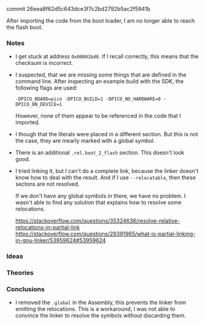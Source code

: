 commit 26eea8f62d5c643dce3f7c2bd2792b5ac2f5941b

After importing the code from the boot loader, I am no longer able to reach the flash boot.

### Notes

-   I get stuck at address `0x00001bd0`.
    If I recall correctly, this means that the checksum is incorrect.

-   I suspected, that we are missing some things that are defined in the command line.
    After inspecting an example build with the SDK, the following flags are used:

    ```none
    -DPICO_BOARD=pico -DPICO_BUILD=1 -DPICO_NO_HARDWARE=0 -DPICO_ON_DEVICE=1
    ```

    However, none of them appear to be referenced in the code that I imported.

-   I though that the literals were placed in a different section.
    But this is not the case, they are mearly marked with a global symbol.

-   There is an additional `.rel.boot_2_flash` section.
    This doesn't look good.

-   I tried linking it, but I can't do a complete link, because the linker doesn't know how to deal with the result.
    And if I use `--relocatable`, then these sectons are not resolved.

    If we don't have any global symbols in there, we have no problem.
    I wasn't able to find any solution that explains how to resolve some relocations.

    https://stackoverflow.com/questions/35324636/resolve-relative-relocations-in-partial-link
    https://stackoverflow.com/questions/29391965/what-is-partial-linking-in-gnu-linker/53959624#53959624

### Ideas

### Theories

### Conclusions

-   I removed the `.global` in the Assembly, this prevents the linker from emitting the relocations.
    This is a workaround, I was not able to convince the linker to resolve the symbols without discarding them.
